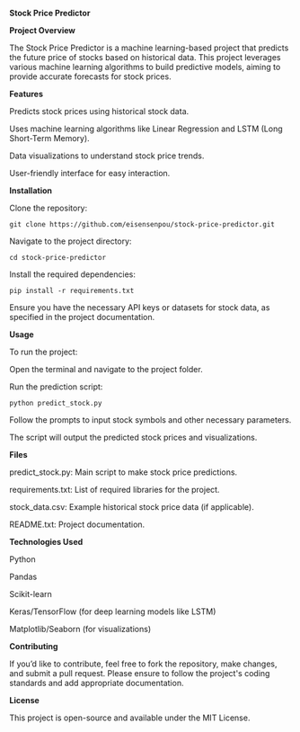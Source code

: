 **Stock Price Predictor**

**Project Overview**

The Stock Price Predictor is a machine learning-based project that predicts the future price of stocks based on historical data. This project leverages various machine learning algorithms to build predictive models, aiming to provide accurate forecasts for stock prices.

**Features**

Predicts stock prices using historical stock data.

Uses machine learning algorithms like Linear Regression and LSTM (Long Short-Term Memory).

Data visualizations to understand stock price trends.

User-friendly interface for easy interaction.

**Installation**

Clone the repository:

`git clone https://github.com/eisensenpou/stock-price-predictor.git`


Navigate to the project directory:

`cd stock-price-predictor`


Install the required dependencies:

`pip install -r requirements.txt`

Ensure you have the necessary API keys or datasets for stock data, as specified in the project documentation.

**Usage**

To run the project:

Open the terminal and navigate to the project folder.

Run the prediction script:

```python predict_stock.py```

Follow the prompts to input stock symbols and other necessary parameters.

The script will output the predicted stock prices and visualizations.

**Files**

predict_stock.py: Main script to make stock price predictions.

requirements.txt: List of required libraries for the project.

stock_data.csv: Example historical stock price data (if applicable).

README.txt: Project documentation.

**Technologies Used**

Python

Pandas

Scikit-learn

Keras/TensorFlow (for deep learning models like LSTM)

Matplotlib/Seaborn (for visualizations)

**Contributing**

If you’d like to contribute, feel free to fork the repository, make changes, and submit a pull request. Please ensure to follow the project's coding standards and add appropriate documentation.

**License**

This project is open-source and available under the MIT License.
